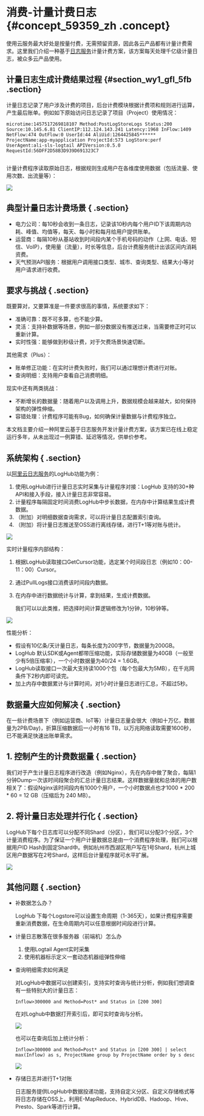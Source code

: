# 消费-计量计费日志 {#concept_59359_zh .concept}

使用云服务最大好处是按量付费，无需预留资源，因此各云产品都有计量计费需求。这里我们介绍一种基于[日志服务](http://www.aliyun.com/product/sls/)计量计费方案，该方案每天处理千亿级计量日志，被众多云产品使用。

## 计量日志生成计费结果过程 {#section_wy1_gfl_5fb .section}

计量日志记录了用户涉及计费的项目，后台计费模块根据计费项和规则进行运算，产生最后账单。例如如下原始访问日志记录了项目（Project）使用情况：

```
microtime:1457517269818107 Method:PostLogStoreLogs Status:200 Source:10.145.6.81 ClientIP:112.124.143.241 Latency:1968 InFlow:1409 NetFlow:474 OutFlow:0 UserId:44 AliUid:1264425845****** ProjectName:app-myapplication ProjectId:573 LogStore:perf UserAgent:ali-sls-logtail APIVersion:0.5.0 RequestId:56DFF2D58B3D939D691323C7
			
```

计量计费程序读取原始日志，根据规则生成用户在各维度使用数据（包括流量、使用次数、出流量等）：

![](http://static-aliyun-doc.oss-cn-hangzhou.aliyuncs.com/assets/img/13204/155615576932415_zh-CN.png)

## 典型计量日志计费场景 { .section}

-   电力公司：每10秒会收到一条日志，记录该10秒内每个用户ID下该周期内功耗、峰值、均值等，每天、每小时和每月给用户提供账单。
-   运营商：每隔10秒从基站收到时间段内某个手机号码的动作（上网、电话、短信、VoIP），使用量（流量），时长等信息，后台计费服务统计出该区间内消耗资费。
-   天气预测API服务：根据用户调用接口类型、城市、查询类型、结果大小等对用户请求进行收费。

## 要求与挑战 { .section}

既要算对，又要算准是一件要求很高的事情，系统要求如下：

-   准确可靠：既不可多算，也不能少算。
-   灵活：支持补数据等场景，例如一部分数据没有推送过来，当需要修正时可以重新计算。
-   实时性强：能够做到秒级计费，对于欠费场景快速切断。

其他需求（Plus）：

-   账单修正功能：在实时计费失败时，我们可以通过理想计费进行对账。
-   查询明细：支持用户查看自己消费明细。

现实中还有两类挑战：

-   不断增长的数据量：随着用户以及调用上升，数据规模会越来越大，如何保持架构的弹性伸缩。
-   容错处理：计费程序可能有Bug，如何确保计量数据与计费程序独立。

本文档主要介绍一种阿里云基于日志服务开发计量计费方案，该方案已在线上稳定运行多年，从未出现过一例算错、延迟等情况，供单价参考。

## 系统架构 { .section}

以[阿里云日志服务](http://www.aliyun.com/product/sls/)的LogHub功能为例：

1.  使用LogHub进行计量日志实时采集与计量程序对接：LogHub 支持的30+种API和接入手段，接入计量日志非常容易。
2.  计量程序每隔固定时间消费LogHub中步长数据，在内存中计算结果生成计费数据。
3.  （附加）对明细数据查询需求，可以将计量日志配置索引查询。
4.  （附加）将计量日志推送至OSS进行离线存储，进行T+1等对账与统计。

![](http://static-aliyun-doc.oss-cn-hangzhou.aliyuncs.com/assets/img/13204/155615576932417_zh-CN.png)

实时计量程序内部结构：

1.  根据LogHub读取接口GetCursor功能，选定某个时间段日志（例如10：00-11：00）Cursor。
2.  通过PullLogs接口消费该时间段内数据。
3.  在内存中进行数据统计与计算，拿到结果，生成计费数据。

    我们可以以此类推，把选择时间计算逻辑修改为1分钟，10秒钟等。


![](http://static-aliyun-doc.oss-cn-hangzhou.aliyuncs.com/assets/img/13204/155615576932418_zh-CN.png)

性能分析：

-   假设有10亿条/天计量日志，每条长度为200字节，数据量为200GB。
-   LogHub 默认SDK或Agent都带压缩功能，实际存储数据量为40GB（一般至少有5倍压缩率），一个小时数据量为40/24 = 1.6GB。
-   LogHub读取接口一次最大支持读1000个包（每个包最大为5MB），在千兆网条件下2秒内即可读完。
-   加上内存中数据累计与计算时间，对1小时计量日志进行汇总，不超过5秒。

## 数据量大应如何解决 { .section}

在一些计费场景下（例如运营商、IoT等）计量日志量会很大（例如十万亿，数据量为2PB/Day\)，折算压缩数据后一小时有16 TB，以万兆网络读取需要1600秒，已不能满足快速出账单需求。

## 1. 控制产生的计费数据量 { .section}

我们对于产生计量日志程序进行改造（例如Nginx），先在内存中做了聚合，每隔1分钟Dump一次该时间段聚合的汇总计量日志结果。这样数据量就和总体的用户数相关了：假设Nginx该时间段内有1000个用户，一个小时数据点也才1000 \* 200 \* 60 = 12 GB（压缩后为 240 MB）。

## 2. 将计量日志处理并行化 { .section}

LogHub下每个日志库可以分配不同Shard（分区），我们可以分配3个分区，3个计量消费程序。为了保证一个用户计量数据总是由一个消费程序处理，我们可以根据用户ID Hash到固定Shard中。例如杭州市西湖区用户写在1号Shard，杭州上城区用户数据写在2号Shard，这样后台计量程序就可水平扩展。

![](http://static-aliyun-doc.oss-cn-hangzhou.aliyuncs.com/assets/img/13204/155615576932419_zh-CN.png)

## 其他问题 { .section}

-   补数据怎么办？

    LogHub 下每个Logstore可以设置生命周期（1-365天），如果计费程序需要重新消费数据，在生命周期内可以任意根据时间段进行计算。

-   计量日志散落在很多服务器（前端机）怎么办
    1.  使用Logtail Agent实时采集
    2.  使用机器标示定义一套动态机器组弹性伸缩
-   查询明细需求如何满足

    对LogHub中数据可以创建索引，支持实时查询与统计分析，例如我们想调查有一些特别大的计量日志：

    ```
    Inflow>300000 and Method=Post* and Status in [200 300]
    ```

    在对Loghub中数据打开索引后，即可实时查询与分析。

    ![](http://static-aliyun-doc.oss-cn-hangzhou.aliyuncs.com/assets/img/13204/155615576932420_zh-CN.png)

    也可以在查询后加上统计分析：

    ```
    Inflow>300000 and Method=Post* and Status in [200 300] | select max(Inflow) as s, ProjectName group by ProjectName order by s desc			
    ```

    ![](http://static-aliyun-doc.oss-cn-hangzhou.aliyuncs.com/assets/img/13204/155615576932421_zh-CN.png)

-   存储日志并进行T+1对账

    日志服务提供LogHub中数据投递功能，支持自定义分区、自定义存储格式等将日志存储在OSS上，利用E-MapReduce、HybridDB、Hadoop、Hive、Presto、Spark等进行计算。


